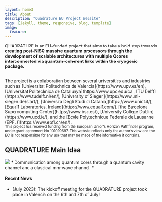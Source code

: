 ```yaml
---
layout: home3
title: About
description: "Quadrature EU Project Website"
tags: [Jekyll, theme, responsive, blog, template]
image:
  feature: 
---
```

QUADRATURE is an EU-funded project that aims to take a bold step towards **creating post-NISQ massive quantum processors through the development of scalable architectures with multiple Qcores interconnected via quantum-coherent links within the cryogenic package.**

<br />
The project is a collaboration between several universities and industries such as [Universitat Politechnica de Valencia](https://www.upv.es/en), [Universitat Politechnica de Catalunya](https://www.upc.edu/ca), [TU Delft](https://www.tudelft.nl/en/), [University of Siegen](https://www.uni-siegen.de/start/), [Universita Degli Studi di Catania](https://www.unict.it/), [Equal1 Laboratories, Ireland](https://www.equal1.com/), [the Barcelona Supercomputing Center](https://www.bsc.es/), [University College Dublin](https://www.ucd.ie/), and the [Ecole Polytechnique Federale de Lausanne (EPFL)](https://www.epfl.ch/en/). 

<br />
<sub>This project has received funding from the European Union’s Horizon Pathfinder program, under grant agreement No  101099697. This website reflects only the author’s view and the EC is not responsible for any use that may be made of the information it contains. </sub>

<br />

## QUADRATURE Main Idea

<img src="{{ site.url }}/images/comm_among_Qcores.001.jpeg">
* Communication among quantum cores through a quantum cavity channel and a classical mm-wave channel. *

#### Recent News

+ (July 2023): The kickoff meeting for the QUADRATURE project took place in Valencia on the 6th and 7th of July!

<!---
-->




